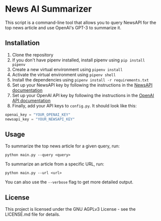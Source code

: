 # News AI Summarizer

This script is a command-line tool that allows you to query NewsAPI for the top news article and use OpenAI's GPT-3 to summarize it.

## Installation

1. Clone the repository
2. If you don't have pipenv installed, install pipenv using `pip install pipenv`
3. Create a new virtual environment using `pipenv install`
4. Activate the virtual environment using `pipenv shell`
5. Install the dependencies using `pipenv install -r requirements.txt`
6. Set up your NewsAPI key by following the instructions in the [NewsAPI documentation](https://newsapi.org/docs/get-started)
7. Set up your OpenAI API key by following the instructions in the [OpenAI API documentation](https://beta.openai.com/docs/api-reference/introduction)
8. Finally, add your API keys to `config.py`. It should look like this:
```py
openai_key = "YOUR_OPENAI_KEY"
newsapi_key = "YOUR_NEWSAPI_KEY"
```

## Usage

To summarize the top news article for a given query, run:

```
python main.py --query <query>
```

To summarize an article from a specific URL, run:
```
python main.py --url <url>
```

You can also use the `--verbose` flag to get more detailed output.

## License

This project is licensed under the GNU AGPLv3 License - see the LICENSE.md file for details.
